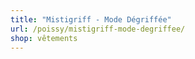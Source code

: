 ```yaml
---
title: "Mistigriff - Mode Dégriffée"
url: /poissy/mistigriff-mode-degriffee/
shop: vêtements
---
```

